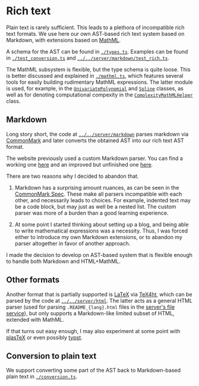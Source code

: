 # Rich text

Plain text is rarely sufficient. This leads to a plethora of incompatible rich text formats. We use here our own AST-based rich text system based on Markdown, with extensions based on [MathML](https://developer.mozilla.org/en-US/docs/Web/MathML).

A schema for the AST can be found in [`./types.ts`](./types.ts). Examples can be found in [`./test_conversion.ts`](./test_conversion.ts) and [`../../server/markdown/test_rich.ts`](../../server/markdown/test_rich.ts).

The MathML subsystem is flexible, but the type schema is quite loose. This is better discussed and explained in [`./mathml.ts`](./mathml.ts), which features several tools for easily building rudimentary MathML expressions. The latter module is used, for example, in the [`UnivariatePolynomial`](../math/algebra/univariate_polynomial.ts) and [`Spline`](../math/numeric/spline.ts) classes, as well as for denoting computational compexity in the [`ComplexityMathMLHelper`](../../client/array_sorting/support/complexity.ts) class.

## Markdown

Long story short, the code at [`../../server/markdown`](../../server/markdown) parses markdown via [CommonMark](https://commonmark.org/) and later converts the obtained AST into our rich text AST format.

The website previously used a custom Markdown parser. You can find a working one [here](https://github.com/v--/website/tree/7e244705189a213bc7e29d9ba4dfa34973a4e4f4/code/common/support/markdown/parser.js) and an improved but unfinished one [here](https://github.com/v--/website/tree/83183121a130960bf9f0b06c2b9f0f08471b1d09/code/common/markdown/parser.ts).

There are two reasons why I decided to abandon that.

1. Markdown has a surprising amount nuances, as can be seen in the [CommonMark Spec](https://spec.commonmark.org/). These make all parsers incompatible with each other, and necessarily leads to choices. For example, indented text may be a code block, but may just as well be a nested list. The custom parser was more of a burden than a good learning experience.

2. At some point I started thinking about setting up a blog, and being able to write mathematical expressions was a necessity. Thus, I was forced either to introduce my own Markdown extensions, or to abandon my parser altogether in favor of another approach.

I made the decision to develop on AST-based system that is flexible enough to handle both Markdown and HTML+MathML.

## Other formats

Another format that is partially supported is [LaTeX](https://www.latex-project.org/) via [TeX4ht](https://tug.org/tex4ht), which can be parsed by the code at [`../../server/html`](../../server/html). The latter acts as a general HTML parser (used for parsing `.README_{lang}.html` files in the [server's file service](../../server/services/files.ts)), but only supports a Markdown-like limited subset of HTML, extended with MathML.

If that turns out easy enough, I may also experiment at some point with [plasTeX](https://github.com/plastex/plastex) or even possibly [typst](https://typst.app).

## Conversion to plain text

We support converting some part of the AST back to Markdown-based plain text in [`./conversion.ts`](./conversion.ts).
